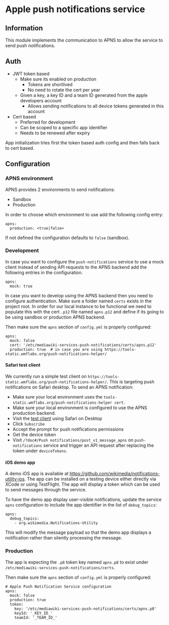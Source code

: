 # Apple push notifications service
## Information
This module implements the communication to APNS to allow the service to send
push notifications.

## Auth

* JWT token based
  * Make sure its enabled on production
    * Tokens are shortlived
    * No need to rotate the cert per year
  * Given a key, a key ID and a team ID generated from the apple developers account
    * Allows sending notifications to all device tokens generated in this account
* Cert based
  * Preferred for development
  * Can be scoped to a specific app identifier
  * Needs to be renewed after expiry

App initialization tries first the token based auth config and then falls back to cert
based.

## Configuration
### APNS environment

APNS provides 2 environments to send notifications:

* Sandbox
* Production

In order to choose which environment to use add the following config entry:

```
apns:
  production: <true|false>
```

If not defined the configuration defaults to `false` (sandbox).

### Development

In case you want to configure the `push-notifications` service to use a mock client instead
of sending API requests to the APNS backend add the following entries in the configuration.

```
apns:
  mock: true
```

In case you want to develop using the APNS backend then you need to configure authentication.
Make sure a folder named `certs` exists in the project root. In order for our local instance
to be functional we need to populate this with the cert `.p12` file named `apns.p12` and define
if its going to be using sandbox or production APNS backend.

Then make sure the `apns` section of `config.yml` is properly configured:
```
apns:
  mock: false
  cert: '/etc/mediawiki-services-push-notifications/certs/apns.p12'
  production: true  # in case you are using https://tools-static.wmflabs.org/push-notifications-helper/
```

#### Safari test client

We currently run a simple test client on `https://tools-static.wmflabs.org/push-notifications-helper/`.
This is targeting push notifications on Safari desktop. To send an APNS notification:

* Make sure your local environment uses the `tools-static.wmflabs.org/push-notifications-helper cert`.
* Make sure your local environment is configured to use the APNS production backend.
* Visit the [test client](`https://tools-static.wmflabs.org/push-notifications-helper/`) using Safari on Desktop
* Click `Subscribe`
* Accept the prompt for push notifications permissions
* Get the device token
* Visit `/?doc#/Push notifications/post_v1_message_apns` on `push-notifications` service and trigger
  an API request after replacing the token under `deviceTokens`.

#### iOS demo app

A demo iOS app is available at https://github.com/wikimedia/notifications-utility-ios. The app
can be installed on a testing device either directly via XCode or using TestFlight. The app will
display a token which can be used to send messages through the service.

To have the demo app display user-visible notifications, update the service `apns` configuration to
include the app identifier in the list of `debug_topics`:

```
apns:
  debug_topics:
    - org.wikimedia.Notifications-Utility
```
This will modify the message payload so that the demo app displays a notification rather than
silently processing the message.

### Production

The app is expecting the `.p8` token key named `apns.p8` to exist under
`/etc/mediawiki-services-push-notifications/certs`.

Then make sure the `apns` section of `config.yml` is properly configured:

```
# Apple Push Notification Service configuration
apns:
  mock: false
  production: true
  token:
    key: '/etc/mediawiki-services-push-notifications/certs/apns.p8'
    keyId: '_KEY_ID_'
    teamId: '_TEAM_ID_'
```
